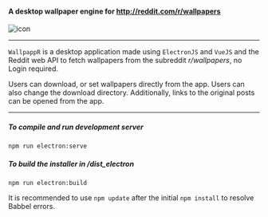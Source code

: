 #### A desktop wallpaper engine for http://reddit.com/r/wallpapers 

![icon](./build/icons/icon.ico)

---
`WallpappR` is a desktop application made using `ElectronJS` and `VueJS` and the Reddit web API to fetch 
wallpapers from the subreddit *r/wallpapers*, no Login required.

Users can download, or set wallpapers directly from the app. 
Users can also change the download directory.
Additionally, links to the original posts can be opened from the app.

---
##### To compile and run development server

```
npm run electron:serve 
```


##### To build the installer in /dist_electron
```
npm run electron:build
```

It is recommended to use `npm update` after the initial `npm install` to resolve Babbel errors. 


